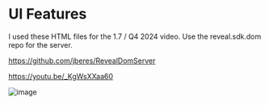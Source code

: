 # UI Features

I used these HTML files for the 1.7 / Q4 2024 video.  Use the reveal.sdk.dom repo for the server.

https://github.com/jberes/RevealDomServer

https://youtu.be/_KgWsXXaa60

![image](https://github.com/user-attachments/assets/8952c312-cbe1-4a36-8bfe-0ac6e4522857)
